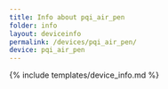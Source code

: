 ```yaml
---
title: Info about pqi_air_pen
folder: info
layout: deviceinfo
permalink: /devices/pqi_air_pen/
device: pqi_air_pen
---
```

{% include templates/device_info.md %}
